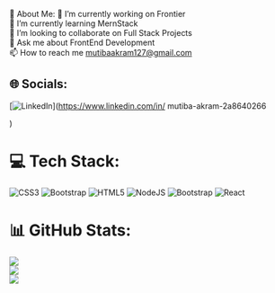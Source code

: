 💫 About Me:
🔭 I’m currently working on Frontier<br>🌱 I’m currently learning MernStack<br>👯 I’m looking to collaborate on Full Stack Projects <br>💬 Ask me about FrontEnd Development<br>📫 How to reach me mutibaakram127@gmail.com


## 🌐 Socials:
[![LinkedIn](https://img.shields.io/badge/LinkedIn-%230077B5.svg?logo=linkedin&logoColor=white)](https://www.linkedin.com/in/
mutiba-akram-2a8640266

) 

# 💻 Tech Stack:
![CSS3](https://img.shields.io/badge/css3-%231572B6.svg?style=for-the-badge&logo=css3&logoColor=white) ![Bootstrap](https://img.shields.io/badge/bootstrap-%23563D7C.svg?style=for-the-badge&logo=bootstrap&logoColor=white) ![HTML5](https://img.shields.io/badge/html5-%23E34F26.svg?style=for-the-badge&logo=html5&logoColor=white) ![NodeJS](https://img.shields.io/badge/node.js-6DA55F?style=for-the-badge&logo=node.js&logoColor=white) ![Bootstrap](https://img.shields.io/badge/bootstrap-%23563D7C.svg?style=for-the-badge&logo=bootstrap&logoColor=white) ![React](https://img.shields.io/badge/react-%2320232a.svg?style=for-the-badge&logo=react&logoColor=%2361DAFB)
# 📊 GitHub Stats:
![](https://github-readme-stats.vercel.app/api?username=mutiba-akram&theme=algolia&hide_border=false&include_all_commits=false&count_private=false)<br/>
![](https://github-readme-streak-stats.herokuapp.com/?user=mutiba-akram&theme=algolia&hide_border=false)<br/>
![](https://github-readme-stats.vercel.app/api/top-langs/?username=mutiba-akram&theme=algolia&hide_border=false&include_all_commits=false&count_private=false&layout=compact)

